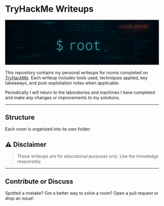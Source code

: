 
# TryHackMe Writeups

<img src="./screenshots/logo.png" alt="Logo"/>

This repository contains my personal writeups for rooms completed on [TryHackMe](https://tryhackme.com/).
Each writeup includes tools used, techniques applied, key takeaways, and post-exploitation notes when applicable.

Periodically I will return to the laboratories and machines I have completed and make any changes or improvements to my solutions.

---

## Structure

Each room is organized into its own folder:

## ⚠️  Disclaimer

> These writeups are for educational purposes only. Use the knowledge responsibly.

---

## Contribute or Discuss

Spotted a mistake? Got a better way to solve a room? Open a pull request or drop an issue!
